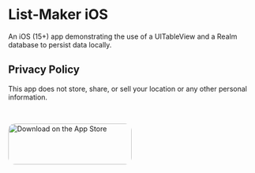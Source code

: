 # List-Maker iOS
An iOS (15+) app demonstrating the use of a UITableView and a Realm database to persist data locally. 

## Privacy Policy 
This app does not store, share, or sell your location or any other personal information.

<br/>

<a href="https://apps.apple.com/us/app/list-maker/id1631635259?itsct=apps_box_badge&amp;itscg=30200" style="display: inline-block; overflow: hidden; border-radius: 13px; width: 250px; height: 83px;"><img src="https://tools.applemediaservices.com/api/badges/download-on-the-app-store/black/en-us?size=250x83&amp;releaseDate=1656288000&h=492c4b47b9eee75aaffda1c3bb03b13a" alt="Download on the App Store" style="border-radius: 13px; width: 250px; height: 83px;"></a>
